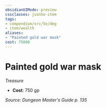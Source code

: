 ```yaml
---
obsidianUIMode: preview
cssclasses: json5e-item
tags:
- compendium/src/5e/dmg
- item/wealth
aliases: 
- "Painted gold war mask"
cost: 75000
---
```

# Painted gold war mask
*Treasure*  

- **Cost**: 750 gp

*Source: Dungeon Master's Guide p. 135*